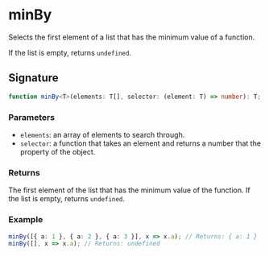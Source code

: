 # minBy

Selects the first element of a list that has the minimum value of a function.

If the list is empty, returns `undefined`.

## Signature

```typescript
function minBy<T>(elements: T[], selector: (element: T) => number): T;
```

### Parameters

- `elements`: an array of elements to search through.
- `selector`: a function that takes an element and returns a number that the property of the object.

### Returns

The first element of the list that has the minimum value of the function. If the list is empty, returns `undefined`.

### Example

```typescript
minBy([{ a: 1 }, { a: 2 }, { a: 3 }], x => x.a); // Returns: { a: 1 }
minBy([], x => x.a); // Returns: undefined
```
